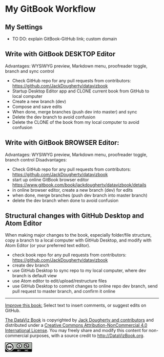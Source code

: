 # My GitBook Workflow

## My Settings
- TO DO: explain GitBook-GitHub link; custom domain

## Write with GitBook DESKTOP Editor
Advantages: WYSIWYG preview, Markdown menu, proofreader toggle, branch and sync control
- Check GitHub repo for any pull requests from contributors: https://github.com/JackDougherty/datavizbook
- Startup Desktop Editor app and CLONE current book from GitHub to local computer
- Create a new branch (dev)
- Compose and save edits 
- When done, merge branches (push dev into master) and sync
- Delete the dev branch to avoid confusion
- Delete the CLONE of the book from my local computer to avoid confusion


## Write with GitBook BROWSER Editor:
Advantages: WYSIWYG preview, Markdown menu, proofreader toggle, branch control
Disadvantages: 
- Check GitHub repo for any pull requests from contributors: https://github.com/JackDougherty/datavizbook
- start up online GitBook browser editor https://www.gitbook.com/book/jackdougherty/datavizbook/details
- in online browser editor, create a new branch (dev) for edits
- when done, merge branches (push dev branch into master branch)
- delete the dev branch when done to avoid confusion



## Structural changes with GitHub Desktop and Atom Editor
When making major changes to the book, especially folder/file structure, copy a branch to a local computer with GitHub Desktop, and modify with Atom Editor (or your preferred text editor).
- check book repo for any pull requests from contributors: https://github.com/JackDougherty/datavizbook
- create dev branch
- use GitHub Desktop to sync repo to my local computer, where dev branch is default view
- use Atom editor to edit/upload/restructure files
- use GitHub Desktop to commit changes to online repo dev branch, send pull request to master branch, and confirm it online





---



[Improve this book:](improve.md) Select text to insert comments, or suggest edits on GitHub.

[The DataViz Book](http://datavizbook.org)
is copyrighted by [Jack Dougherty and contributors](../introduction/who.md)
and distributed under a [Creative Commons Attribution-NonCommercial 4.0 International License](http://creativecommons.org/licenses/by-nc/4.0). You may freely share and modify this content for non-commercial purposes, with a source credit to http://DataVizBook.org.

![Creative Commons by-nc image](../cc-by-nc.png)
